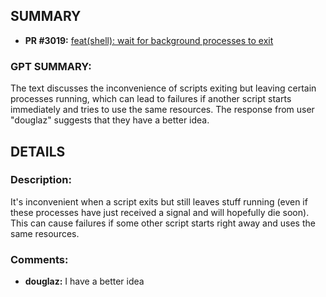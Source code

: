 ## SUMMARY
- **PR #3019:** [feat(shell): wait for background processes to exit](https://github.com/fedimint/fedimint/pull/3019)

### GPT SUMMARY:
The text discusses the inconvenience of scripts exiting but leaving certain processes running, which can lead to failures if another script starts immediately and tries to use the same resources. The response from user "douglaz" suggests that they have a better idea.

## DETAILS
### Description:
It's inconvenient when a script exits but still leaves stuff running (even if these processes have just received a signal and will hopefully die soon). This can cause failures if some other script starts right away and uses the same resources.

### Comments:
- **douglaz:** I have a better idea

